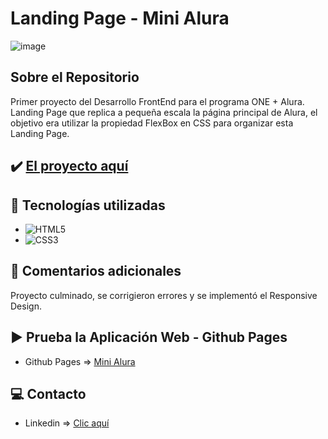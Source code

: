 # Landing Page - Mini Alura

![image](https://cdn.jsdelivr.net/gh/K3yJey/Mini-Alura@main/img/homePage_MiniAlura.png)

## Sobre el Repositorio
Primer proyecto del Desarrollo FrontEnd para el programa ONE + Alura. Landing Page que replica a pequeña escala la página principal de Alura, el objetivo era utilizar la propiedad FlexBox en CSS para organizar esta Landing Page.

## ✔️ [El proyecto aquí](https://github.com/K3yJey/Mini-Alura.git)

## 🔧 Tecnologías utilizadas
* ![HTML5](https://img.shields.io/badge/html5-%23E34F26.svg?style=for-the-badge&logo=html5&logoColor=white)
* ![CSS3](https://img.shields.io/badge/css3-%231572B6.svg?style=for-the-badge&logo=css3&logoColor=white)

## 📌 Comentarios adicionales
Proyecto culminado, se corrigieron errores y se implementó el Responsive Design.

## ▶️ Prueba la Aplicación Web - Github Pages
* Github Pages => [Mini Alura](https://k3yjey.github.io/webPage-MiniAlura/)

## 💻 Contacto
* Linkedin => [Clic aquí](https://www.linkedin.com/in/k3yjey-dev/)